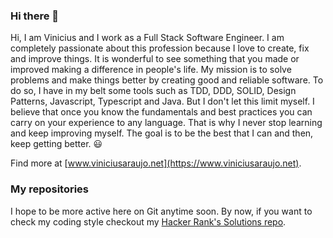 ### Hi there 👋

Hi, I am Vinicius and I work as a Full Stack Software Engineer. I am completely passionate about this profession because I love to create, fix and improve things. It is wonderful to see something that you made or improved making a difference in people's life. My mission is to solve problems and make things better by creating good and reliable software. To do so, I have in my belt some tools such as TDD, DDD, SOLID, Design Patterns, Javascript, Typescript and Java. But I don't let this limit myself. I believe that once you know the fundamentals and best practices you can carry on your experience to any language. That is why I never stop learning and keep improving myself. The goal is to be the best that I can and then, keep getting better. 😃

Find more at [www.viniciusaraujo.net](https://www.viniciusaraujo.net).

### My repositories
I hope to be more active here on Git anytime soon. By now, if you want to check my coding style checkout my [Hacker Rank's Solutions repo](https://github.com/vinipitta/hackerrank/tree/master/src/net/viniciusaraujo/hackerrank). 

<!--
**vinipitta/vinipitta** is a ✨ _special_ ✨ repository because its `README.md` (this file) appears on your GitHub profile.

Here are some ideas to get you started:

- 🔭 I’m currently working on ...
- 🌱 I’m currently learning ...
- 👯 I’m looking to collaborate on ...
- 🤔 I’m looking for help with ...
- 💬 Ask me about ...
- 📫 How to reach me: ...
- 😄 Pronouns: ...
- ⚡ Fun fact: ...
-->
